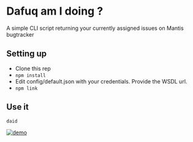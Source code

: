 # Dafuq am I doing ?

A simple CLI script returning your currently assigned issues on Mantis bugtracker

## Setting up

* Clone this rep
* ``` npm install ```
* Edit config/default.json with your credentials. Provide the WSDL url.
* ``` npm link ```

## Use it

``` daid ```

[![demo](https://asciinema.org/a/6qyf4nyifw34ayusjipdp95v5.png)](https://asciinema.org/a/6qyf4nyifw34ayusjipdp95v5)
